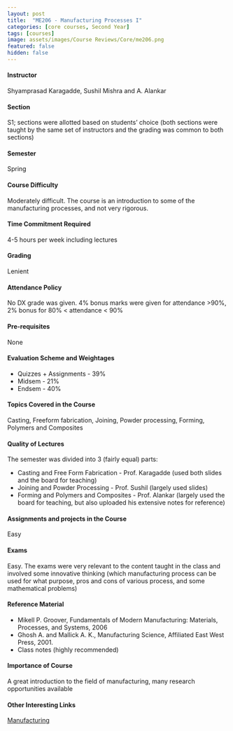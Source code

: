 ```yaml
---
layout: post
title:  "ME206 - Manufacturing Processes I"
categories: [core courses, Second Year]
tags: [courses]
image: assets/images/Course Reviews/Core/me206.png
featured: false
hidden: false
---
```


#### Instructor
Shyamprasad Karagadde, Sushil Mishra and A. Alankar

#### Section
S1; sections were allotted based on students’ choice (both sections were taught by the same set of instructors and the grading was common to both sections)

#### Semester
Spring

#### Course Difficulty
Moderately difficult. The course is an introduction to some of the manufacturing processes, and not very rigorous.

#### Time Commitment Required
4-5 hours per week including lectures

#### Grading
Lenient

#### Attendance Policy
No DX grade was given. 4% bonus marks were given for attendance >90%, 2% bonus for 80% < attendance < 90%

#### Pre-requisites
None

#### Evaluation Scheme and Weightages
* Quizzes + Assignments - 39%
* Midsem - 21%
* Endsem - 40%

#### Topics Covered in the Course
Casting, Freeform fabrication, Joining, Powder processing, Forming, Polymers and Composites

#### Quality of Lectures
The semester was divided into 3 (fairly
equal) parts:
* Casting and Free Form Fabrication - Prof. Karagadde (used both slides and the board for teaching)
* Joining and Powder Processing - Prof. Sushil (largely used slides)
* Forming and Polymers and Composites - Prof. Alankar (largely used the board for teaching, but also uploaded his extensive notes for reference)

#### Assignments and projects in the Course
Easy 

#### Exams
Easy. The exams were very relevant to the content taught in the class and involved some innovative thinking (which manufacturing process can be used for what purpose, pros and cons of various process, and some mathematical problems)

#### Reference Material
* Mikell P. Groover, Fundamentals of Modern Manufacturing: Materials,
Processes, and Systems, 2006
* Ghosh A. and Mallick A. K., Manufacturing Science, Affiliated East West Press, 2001.
* Class notes (highly recommended)

#### Importance of Course
A great introduction to the field of manufacturing, many research opportunities available

#### Other Interesting Links
[Manufacturing](https://www.youtube.com/watch?v=Um_g8sQ_p3Y
)

